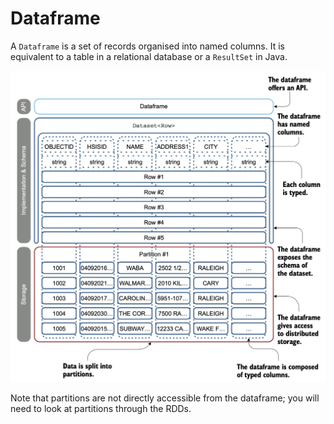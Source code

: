 # Dataframe

A `Dataframe` is a set of records organised into named columns.
It is equivalent to a table in a relational database or a `ResultSet` in Java.

![Dataframe](images/dataframe.jpg)

Note that partitions are not directly accessible from the dataframe; you will need to look at partitions through the RDDs.